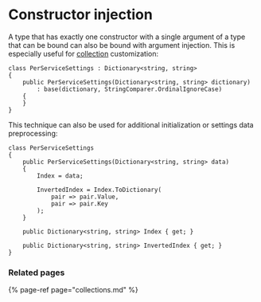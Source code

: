 # Constructor injection

A type that has exactly one constructor with a single argument of a type that can be bound can also be bound with argument injection. This is especially useful for [collection](collections.md) customization:

```text
class PerServiceSettings : Dictionary<string, string>
{
    public PerServiceSettings(Dictionary<string, string> dictionary)
        : base(dictionary, StringComparer.OrdinalIgnoreCase)
    {
    }
}
```

This technique can also be used for additional initialization or settings data preprocessing:

```text
class PerServiceSettings
{
    public PerServiceSettings(Dictionary<string, string> data)
    {
        Index = data;
        
        InvertedIndex = Index.ToDictionary(
            pair => pair.Value,
            pair => pair.Key
        );
    }

    public Dictionary<string, string> Index { get; }
    
    public Dictionary<string, string> InvertedIndex { get; }
}
```

### Related pages

{% page-ref page="collections.md" %}



